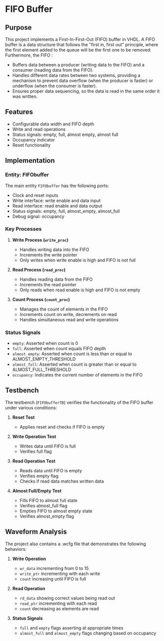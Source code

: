 # FIFO Buffer 

## Purpose
This project implements a First-In-First-Out (FIFO) buffer in VHDL. A FIFO buffer is a data structure that follows the "first in, first out" principle, where the first element added to the queue will be the first one to be removed. Furthermore, the FIFO :
- Buffers data between a producer (writing data to the FIFO) and a consumer (reading data from the FIFO).
- Handles different data rates between two systems, providing a mechanism to prevent data overflow (when the producer is faster) or underflow (when the consumer is faster).
- Ensures proper data sequencing, so the data is read in the same order it was written.

## Features
- Configurable data width and FIFO depth
- Write and read operations
- Status signals: empty, full, almost empty, almost full
- Occupancy indicator
- Reset functionality

## Implementation 

### Entity: FIFObuffer
The main entity `FIFObuffer` has the following ports:
- Clock and reset inputs
- Write interface: write enable and data input
- Read interface: read enable and data output
- Status signals: empty, full, almost_empty, almost_full
- Debug signal: occupancy

### Key Processes

1. **Write Process (`write_proc`)**
   - Handles writing data into the FIFO
   - Increments the write pointer
   - Only writes when write enable is high and FIFO is not full

2. **Read Process (`read_proc`)**
   - Handles reading data from the FIFO
   - Increments the read pointer
   - Only reads when read enable is high and FIFO is not empty

3. **Count Process (`count_proc`)**
   - Manages the count of elements in the FIFO
   - Increments count on write, decrements on read
   - Handles simultaneous read and write operations

### Status Signals
- `empty`: Asserted when count is 0
- `full`: Asserted when count equals FIFO depth
- `almost_empty`: Asserted when count is less than or equal to ALMOST_EMPTY_THRESHOLD
- `almost_full`: Asserted when count is greater than or equal to ALMOST_FULL_THRESHOLD
- `occupancy`: Indicates the current number of elements in the FIFO

## Testbench

The testbench (`FIFObufferTB`) verifies the functionality of the FIFO buffer under various conditions:

1. **Reset Test**
   - Applies reset and checks if FIFO is empty

2. **Write Operation Test**
   - Writes data until FIFO is full
   - Verifies full flag

3. **Read Operation Test**
   - Reads data until FIFO is empty
   - Verifies empty flag
   - Checks if read data matches written data

4. **Almost Full/Empty Test**
   - Fills FIFO to almost full state
   - Verifies almost_full flag
   - Empties FIFO to almost empty state
   - Verifies almost_empty flag

## Waveform Analysis

The project also contains a .wcfg file that  demonstrates the following behaviors:

1. **Write Operation**
   - `wr_data` incrementing from 0 to 15
   - `write_ptr` incrementing with each write
   - `count` increasing until FIFO is full

2. **Read Operation**
   - `rd_data` showing correct values being read out
   - `read_ptr` incrementing with each read
   - `count` decreasing as elements are read

3. **Status Signals**
   - `full` and `empty` flags asserting at appropriate times
   - `almost_full` and `almost_empty` flags changing based on occupancy


